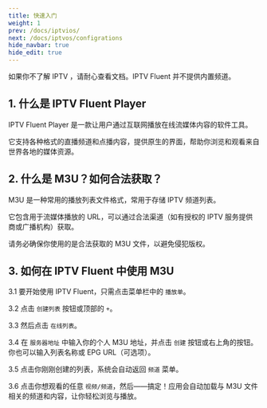 ```yaml
---
title: 快速入门
weight: 1
prev: /docs/iptvios/
next: /docs/iptvos/configrations
hide_navbar: true
hide_edit: true
---
```


如果你不了解 IPTV ，请耐心查看文档。IPTV Fluent 并不提供内置频道。

<!--more-->

## 1. 什么是 IPTV Fluent Player

IPTV Fluent Player 是一款让用户通过互联网播放在线流媒体内容的软件工具。

它支持各种格式的直播频道和点播内容，提供原生的界面，帮助你浏览和观看来自世界各地的媒体资源。

## 2. 什么是 M3U？如何合法获取？

M3U 是一种常用的播放列表文件格式，常用于存储 IPTV 频道列表。

它包含用于流媒体播放的 URL，可以通过合法渠道（如有授权的 IPTV 服务提供商或广播机构）获取。

请务必确保你使用的是合法获取的 M3U 文件，以避免侵犯版权。

## 3. 如何在 IPTV Fluent 中使用 M3U

<!-- ![31](/images/iptv_ios_getstarted_1.webp) -->

3.1 要开始使用 IPTV Fluent，只需点击菜单栏中的 `播放单`。

<!-- ![32](/images/iptv_ios_getstarted_2.webp) -->

3.2 点击 `创建列表` 按钮或顶部的 `+`。

3.3 然后点击 `在线列表`。

<!-- ![33](/images/iptv_ios_getstarted_3.webp) -->

3.4 在 `服务器地址` 中输入你的个人 M3U 地址，并点击 `创建` 按钮或右上角的按钮。你也可以输入列表名称或 EPG URL（可选项）。

<!-- ![34](/images/iptv_ios_getstarted_4.webp) -->

3.5 点击你刚刚创建的列表，系统会自动返回 `频道` 菜单。

<!-- ![35](/images/iptv_ios_getstarted_5.webp) -->

3.6 点击你想观看的任意 `视频/频道`，然后——搞定！应用会自动加载与 M3U 文件相关的频道和内容，让你轻松浏览与播放。

<!--{{< youtube JunsrPm743A >}}-->
